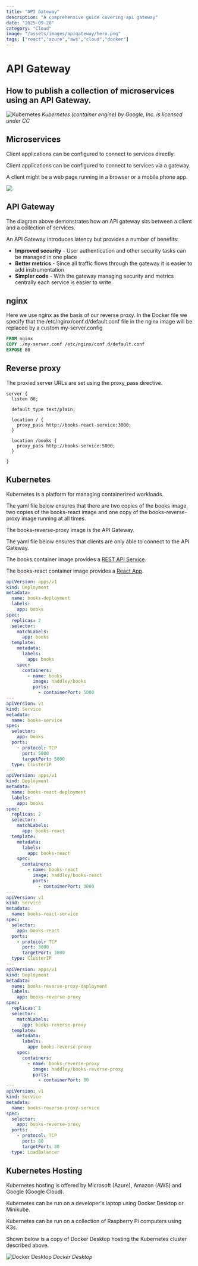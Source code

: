 ```yaml
---
title: "API Gateway"
description: "A comprehensive guide covering api gateway"
date: "2025-09-20"
category: "Cloud"
image: "/assets/images/apigateway/hero.png"
tags: ["react","azure","aws","cloud","docker"]
---
```


# API Gateway

## How to publish a collection of microservices using an API Gateway.

![Kubernetes](/assets/images/apigateway/kubernetes-container-engine.svg)
*Kubernetes (container engine) by Google, Inc. is licensed under CC*


## Microservices

Client applications can be configured to connect to services directly. 

Client applications can be configured to connect to services via a gateway.

A client might be a web page running in a browser or a mobile phone app.

![](/assets/images/apigateway/reverse-proxy-528x204.png)


## API Gateway

The diagram above demonstrates how an API gateway sits between a client and a collection of services.

An API Gateway introduces latency but provides a number of benefits:

- **Improved security** - User authentication and other security tasks can be managed in one place
- **Better metrics** - Since all traffic flows through the gateway it is easier to add instrumentation  
- **Simpler code** - With the gateway managing security and metrics centrally each service is easier to write


## nginx

Here we use nginx as the basis of our reverse proxy. In the Docker file we specify that the /etc/nginx/conf.d/default.conf file in the nginx image will be replaced by a custom my-server.config

```dockerfile
FROM nginx
COPY ./my-server.conf /etc/nginx/conf.d/default.conf
EXPOSE 80
```

## Reverse proxy

The proxied server URLs are set using the proxy_pass directive.

```nginx
server {
  listen 80;
  
  default_type text/plain;

  location / {
    proxy_pass http://books-react-service:3000;
  }

  location /books {
    proxy_pass http://books-service:5000;
  }

}
```


## Kubernetes

Kubernetes is a platform for managing containerized workloads.

The yaml file below ensures that there are two copies of the books image, two copies of the books-react image and one copy of the books-reverse-proxy image running at all times. 

The books-reverse-proxy image is the API Gateway.

The yaml file below ensures that clients are only able to connect to the API Gateway.

The books container image provides a [REST API Service](restapiservice.html). 

The books-react container image provides a [React App](reactusestateuseeffect.html).

```yaml
apiVersion: apps/v1
kind: Deployment
metadata:
  name: books-deployment
  labels:
    app: books
spec:
  replicas: 2
  selector:
    matchLabels:
      app: books
  template:
    metadata:
      labels:
        app: books
    spec:
      containers:
        - name: books
          image: haddley/books
          ports:
            - containerPort: 5000
---
apiVersion: v1
kind: Service
metadata:
  name: books-service
spec:
  selector:
    app: books
  ports:
    - protocol: TCP
      port: 5000
      targetPort: 5000
  type: ClusterIP
---
apiVersion: apps/v1
kind: Deployment
metadata:
  name: books-react-deployment
  labels:
    app: books
spec:
  replicas: 2
  selector:
    matchLabels:
      app: books-react
  template:
    metadata:
      labels:
        app: books-react
    spec:
      containers:
        - name: books-react
          image: haddley/books-react
          ports:
            - containerPort: 3000
---
apiVersion: v1
kind: Service
metadata:
  name: books-react-service
spec:
  selector:
    app: books-react
  ports:
    - protocol: TCP
      port: 3000
      targetPort: 3000
  type: ClusterIP
---
apiVersion: apps/v1
kind: Deployment
metadata:
  name: books-reverse-proxy-deployment
  labels:
    app: books-reverse-proxy
spec:
  replicas: 1
  selector:
    matchLabels:
      app: books-reverse-proxy
  template:
    metadata:
      labels:
        app: books-reverse-proxy
    spec:
      containers:
        - name: books-reverse-proxy
          image: haddley/books-reverse-proxy
          ports:
            - containerPort: 80
---
apiVersion: v1
kind: Service
metadata:
  name: books-reverse-proxy-service
spec:
  selector:
    app: books-reverse-proxy
  ports:
    - protocol: TCP
      port: 80
      targetPort: 80
  type: LoadBalancer
```


## Kubernetes Hosting

Kubernetes hosting is offered by Microsoft (Azure), Amazon (AWS) and Google (Google Cloud). 

Kubernetes can be run on a developer's laptop using Docker Desktop or Minikube.

Kubernetes can be run on a collection of Raspberry Pi computers using K3s.

Shown below is a copy of Docker Desktop hosting the Kubernetes cluster described above.

![Docker Desktop](/assets/images/apigateway/image-5-1250x720.png)
*Docker Desktop*